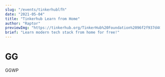 ```yaml
---
slug: "/events/tinkerhublfh"
date: "2021-05-04"
title: "Tinkerhub Learn from Home"
author: "Raptor"
previewImg: "https://tinkerhub.org/TinkerHub%20Foundation%2096f2f937d4084eafbee595b40e209f3f/Untitled%205.png"
brief: "Learn modern tech stack from home for free!"
---
```


# GG

GGWP

